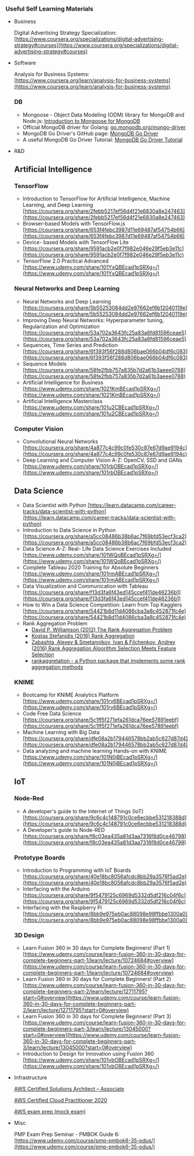 ### Useful Self Learning Materials



- Business

    Digital Advertising Strategy Specialization: [https://www.coursera.org/specializations/digital-advertising-strategy#courses](https://www.coursera.org/specializations/digital-advertising-strategy#courses)



- Software

    Analysis for Business Systems: [https://www.coursera.org/learn/analysis-for-business-systems](https://www.coursera.org/learn/analysis-for-business-systems)

    ### DB

    - Mongoose - Object Data Modeling (ODM) library for MongoDB and Node.js: [Introduction to Mongoose for MongoDB](https://www.freecodecamp.org/news/introduction-to-mongoose-for-mongodb-d2a7aa593c57/)
    - Official MongoDB driver for Golang: [go.mongodb.org/mongo-driver](https://pkg.go.dev/go.mongodb.org/mongo-driver)
    - MongoDB Go Driver's GitHub page: [MongoDB Go Driver](https://github.com/mongodb/mongo-go-driver)
    - A useful MongoDB Go Driver Tutorial: [MongoDB Go Driver Tutorial](https://www.mongodb.com/blog/post/mongodb-go-driver-tutorial)

- R&D

    ## Artificial Intelligence

    ### TensorFlow

    - Introduction to TensorFlow for Artificial Intelligence, Machine Learning, and Deep Learning [https://coursera.org/share/2febb5217ef56d4f21e6830a8e247463](https://coursera.org/share/2febb5217ef56d4f21e6830a8e247463)
    - Browser-based Models with TensorFlow.js [https://coursera.org/share/653f4febc3987d11e69487af54754b66](https://coursera.org/share/653f4febc3987d11e69487af54754b66)
    - Device- based Models with TensorFlow Lite [https://coursera.org/share/9591acb2e0f7f982e046e29f5eb3e11c](https://coursera.org/share/9591acb2e0f7f982e046e29f5eb3e11c)
    - TensorFlow 2.0 Practical Advanced [https://www.udemy.com/share/101YxQBEcad1pSRXg=/](https://www.udemy.com/share/101YxQBEcad1pSRXg=/)

    ### Neural Networks and Deep Learning

    - Neural Networks and Deep Learning [https://coursera.org/share/5b55253084dd2e97662ef6b12040119e](https://coursera.org/share/5b55253084dd2e97662ef6b12040119e)
    - Improving Deep Neural Networks: Hyperparameter tuning, Regularization and Optimization [https://coursera.org/share/53a702a3643fc25a83a6fd81596ceae5](https://coursera.org/share/53a702a3643fc25a83a6fd81596ceae5)
    - Sequences, Time Series and Prediction [https://coursera.org/share/6f393f56f288d806bae066b04df6c083](https://coursera.org/share/6f393f56f288d806bae066b04df6c083)
    - Sequence Models [https://coursera.org/share/58fe2fbb757a835b7d2a61b3aeee0788](https://coursera.org/share/58fe2fbb757a835b7d2a61b3aeee0788)
    - Artificial Intelligence for Business [https://www.udemy.com/share/1021KmBEcad1pSRXg=/](https://www.udemy.com/share/1021KmBEcad1pSRXg=/)
    - Artificial Intelligence Masterclass [https://www.udemy.com/share/101u2CBEcad1pSRXg=/](https://www.udemy.com/share/101u2CBEcad1pSRXg=/)

    ### Computer Vision

    - Convolutional Neural Networks [https://coursera.org/share/4a877c4c99c0fe530c87e67d9ae9194c](https://coursera.org/share/4a877c4c99c0fe530c87e67d9ae9194c)
    - Deep Learning and Computer Vision A-Z: OpenCV, SSD and GANs [https://www.udemy.com/share/101rbOBEcad1pSRXg=/](https://www.udemy.com/share/101rbOBEcad1pSRXg=/)

    ## Data Science

    - Data Scientist with Python [https://learn.datacamp.com/career-tracks/data-scientist-with-python](https://learn.datacamp.com/career-tracks/data-scientist-with-python)
    - Introduction to Data Science in Python [https://coursera.org/share/a5cc08486b38b6ac7f69bfd53ecf3ca2](https://coursera.org/share/a5cc08486b38b6ac7f69bfd53ecf3ca2)
    - Data Science A-Z: Real- Life Data Science Exercises Included [https://www.udemy.com/share/101WQoBEcad1pSRXg=/](https://www.udemy.com/share/101WQoBEcad1pSRXg=/)
    - Complete Tableau 2020 Training for Absolute Beginners [https://www.udemy.com/share/101rmABEcad1pSRXg=/](https://www.udemy.com/share/101rmABEcad1pSRXg=/)
    - Data Visualization and Communication with Tableau [https://coursera.org/share/f13d3fa6f43ed145ccef411de46236b1](https://coursera.org/share/f13d3fa6f43ed145ccef411de46236b1)
    - How to Win a Data Science Competition: Learn from Top Kagglers [https://coursera.org/share/54421b8d11d4086cba3a8c452871fc4e](https://coursera.org/share/54421b8d11d4086cba3a8c452871fc4e)
    - Rank Aggregation Problem
        - [David P. Williamson (2012) The Rank Aggregation Problem](https://people.orie.cornell.edu/dpw/talks/RankAggDec2012.pdf)
        - [Kostas Stefanidis (2016) Rank Aggregation](https://people.uta.fi/~kostas.stefanidis/dbir16/lectures/lecture02_rankaggr.pdf)
        - [Zabashta, Alexey & Smetannikov, Ivan & Filchenkov, Andrey (2016) Rank Aggregation Algorithm Selection Meets Feature Selection](https://www.researchgate.net/publication/304487995_Rank_Aggregation_Algorithm_Selection_Meets_Feature_Selection)
        - [rankaggretation - a Python package that implements some rank aggregation methods](https://github.com/djcunningham0/rankaggregation)

    ### KNIME

    - Bootcamp for KNIME Analytics Platform [https://www.udemy.com/share/101rv6BEcad1pSRXg=/](https://www.udemy.com/share/101rv6BEcad1pSRXg=/)
    - Code Free Data Science [https://coursera.org/share/5c1ff5f271efa261dca76ee57891eebf](https://coursera.org/share/5c1ff5f271efa261dca76ee57891eebf)
    - Machine Learning with Big Data [https://coursera.org/share/dfe08a2b179446578bb2ab5c627d87d4](https://coursera.org/share/dfe08a2b179446578bb2ab5c627d87d4)
    - Data analyzing and machine learning Hands-on with KNIME [https://www.udemy.com/share/101N0jBEcad1pSRXg=/](https://www.udemy.com/share/101N0jBEcad1pSRXg=/)

    ## IoT

    ### Node-Red

    - A developer's guide to the Internet of Things (IoT) [https://coursera.org/share/9c6c4c148791c0ce6ecbbe531218388d](https://coursera.org/share/9c6c4c148791c0ce6ecbbe531218388d)
    - A Developer's guide to Node-RED [https://coursera.org/share/f8c03ea435a81d3aa7316f8d0ce46798](https://coursera.org/share/f8c03ea435a81d3aa7316f8d0ce46798)

    ### Prototype Boards

    - Introduction to Programming with IoT Boards [https://coursera.org/share/40e18bc8056afcdc8bb29a3576f5ad2e](https://coursera.org/share/40e18bc8056afcdc8bb29a3576f5ad2e)
    - Interfacing with the Arduino [https://coursera.org/share/9f5479125c6969d5332d5df216c04f6c](https://coursera.org/share/9f5479125c6969d5332d5df216c04f6c)
    - Interfacing with the Raspberry Pi [https://coursera.org/share/8bb9e975eb0ac88098e98ffbbe1300a0](https://coursera.org/share/8bb9e975eb0ac88098e98ffbbe1300a0)

    ### 3D Design

    - Learn Fusion 360 in 30 days for Complete Beginners! (Part 1) [https://www.udemy.com/course/learn-fusion-360-in-30-days-for-complete-beginners-part-1/learn/lecture/10724684#overview](https://www.udemy.com/course/learn-fusion-360-in-30-days-for-complete-beginners-part-1/learn/lecture/10724684#overview)
    - Learn Fusion 360 in 30 days for Complete Beginners! (Part 2)  [https://www.udemy.com/course/learn-fusion-360-in-30-days-for-complete-beginners-part-2/learn/lecture/12711795?start=0#overview](https://www.udemy.com/course/learn-fusion-360-in-30-days-for-complete-beginners-part-2/learn/lecture/12711795?start=0#overview)
    - Learn Fusion 360 in 30 days for Complete Beginners! (Part 3) [https://www.udemy.com/course/learn-fusion-360-in-30-days-for-complete-beginners-part-3/learn/lecture/13045000?start=0#overview](https://www.udemy.com/course/learn-fusion-360-in-30-days-for-complete-beginners-part-3/learn/lecture/13045000?start=0#overview)
    - Introduction to Design for Innovation using Fusion 360 [https://www.udemy.com/share/101vbOBEcad1pSRXg=/](https://www.udemy.com/share/101vbOBEcad1pSRXg=/)

- Infrastructure

    [AWS Certified Solutions Architect – Associate](https://www.notion.so/AWS-Certified-Solutions-Architect-Associate-8afa225b2b5640c99312e930e587d16c)

    [AWS Certified Cloud Practitioner 2020](https://www.notion.so/AWS-Certified-Cloud-Practitioner-2020-4abf571439e142278bab2612033ce2e9)

    [AWS exam prep (mock exam)](https://www.notion.so/AWS-exam-prep-mock-exam-65b3a5ad51b04f54b28cdc775319bb06)

- Misc

    PMP Exam Prep Seminar - PMBOK Guide 6: [https://www.udemy.com/course/pmp-pmbok6-35-pdus/](https://www.udemy.com/course/pmp-pmbok6-35-pdus/)

